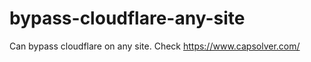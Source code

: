 # bypass-cloudflare-any-site
Can bypass cloudflare on any site. Check https://www.capsolver.com/ 











                                                                                                                                                                     